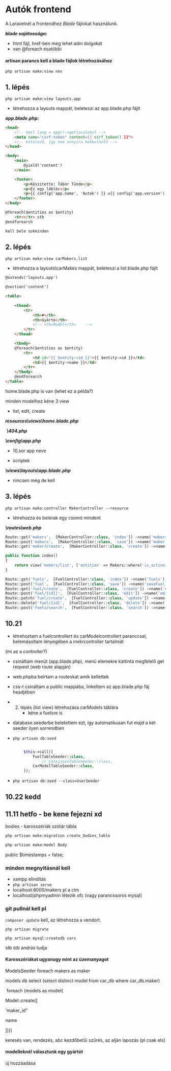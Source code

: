 # Autók frontend

A Laravelnél a frontendhez *Blade* fájlokat használunk.

***blade sajátossága:***

- html fájl, href-ben meg lehet adni dolgokat
- van @foreach ésatöbbi

#### artisan parancs kell a blade fájlok létrehozásához

```php artisan make:view nev```



## 1. lépés

```php artisan make:view layouts.app```

- létrehozza a layouts mappát, beleteszi az app.blade.php fájlt

***app.blade.php:***

```html
<head>
    <!-- hmtl lang = app()->getlocalebol -->
    <meta name="csrf-token" content={{ csrf_token() }}">
    <!-- kötelező, így nem annyira hekkelhető -->
</head>

<body>
    <main>
        @yield('content')
    </main>

    <footer>
        <p>Készítette: Tábor Tünde</p>
        <p>Ez egy lábléc</p>
        <p>{{ config('app.name', 'Autok') }} v{{ config('app.version') }} (PHP v{{ PHP_VERSION }})</p>
    </footer>
</body>
```

```html
@foreach($entities as $entity)
	<tr></tr> stb
@endforearch

kell bele sokminden
```

## 2. lépés

```php artisan make:view carMakers.list``` 

- létrehozza a layouts\carMakes mappát, beleteszi a list.blade.php fájlt

```html
@extends('layouts.app')

@section('content')

<table>
    
    <thead>
        <tr>
            <th>#</th>
            <th>Gyártó</th>
            <!-- <th>Model</th>    -->
        </tr>
    </thead>

    <tbody>
    @foreach($entities as $entity)
	    <tr>
            <td id="{{ $entity->id }}">{{ $entity->id }}</td>
            <td>{{ $entity->name }}</td>
	    </tr>
    </tbody>
    @endforearch
</table>

```



home.blade.php is van (lehet ez a példa?)



minden modelhez kéne  3 view

- list, edit, create





***resources\views\home.blade.php***

​			***\404.php***



***\config\app.php***

- 10.sor app neve

- scriptek



***\views\layouts\app.blade.php***

- nincsen még de kell





## 3. lépés

```php artisan make:controller MakerController --resource```

- létrehozza és belerak egy csomó mindent

***\routes\web.php***

```php
Route::get('makers',  [MakerController::class, 'index']) ->name('makers');
Route::post('makers',  [MakerController::class, 'save']) ->name('maker');
Route::get('maker/create',  [MakerController::class, 'create']) ->name('createMakers');

public function index()
{
    return view('makers/list', ['entities' => Makers::where('is_active', true)->order])
}
```

```php
Route::get('fuels',  [FuelController::class, 'index']) ->name('fuels');
Route::post('fuel',  [FuelController::class, 'save']) ->name('saveFuel');
Route::get('fuel/create',  [FuelController::class, 'create']) ->name('createFuel');
Route::post('fuel/{id}}',  [FuelController::class, 'edit']) ->name('editFuel');
Route::patch('fuel/create',  [FuelController::class, 'update']) ->name('updateFuel');
Route::delete('fuel/{id}',  [FuelController::class, 'delete']) ->name('deleteFuel');
Route::post('fuels/search',  [FuelController::class, 'search']) ->name('searchFuel');
```







## 10.21

- létrehoztam a fuelcontrollert és carModelcontrollert paranccsal, belemásoltam lényegében a mekrcontroller tartalmát

(mi az a controller?)

- csináltam menüt (app.blade.php), menü elemekre kattinta megfelelő get request (web route alapján)
- web.phpba beírtam a routeokat amik kellettek

- css-t csináltam a public mappába, linkeltem az app.blade.php fáj headjében



- 2. lépés (list view) létrehozása carModels táblára
     - kéne a fuelsre is
- database.seederbe beletettem ezt, így automatikusan fut majd a két seeder ilyen sorrendben
- ```php artisan db:seed```

```php

        $this->call([
            FuelTableSeeder::class,
                // CassissesTableSeeder::class,
            CarModelTableSeeder::class,
        ]);
```

- ```php artisan db:seed --class=UserSeeder```

## 10.22 kedd



## 11.11 hetfo - be kene fejezni xd
bodies - karosszériák szótár tábla
```cmd
php artisan make:migration create_bodies_table
```

```cmd
php artisan make:model Body
```
public $timestamps = false;





### minden megnyitásnál kell

- xampp elindítás
- ```php artisan serve```
- localhost:8000/makers pl a cím
- localhost/phpmyadmin létezik ofc (vagy parancssoros mysql)





### git pullnál kell pl

```composer update``` kell, az létrehozza a vendort.

```php artisan migrate```

```php artisan mysql:createdb cars```

stb stb andrás tudja






#### Karosszériákat ugyanugy mint az üzemanyagot

ModelsSeeder
foreach makers as maker

models db select (select distinct model from car_db where car_db.maker)

​	foreach (models as model{

Model::create([

'maker_id"

name

])})















keresés van, rendezés, abc kezdőbetűi szűrés, az alján lapozás (pl csak els)

#### modelleknél választunk egy gyártót
új hozzáadása

